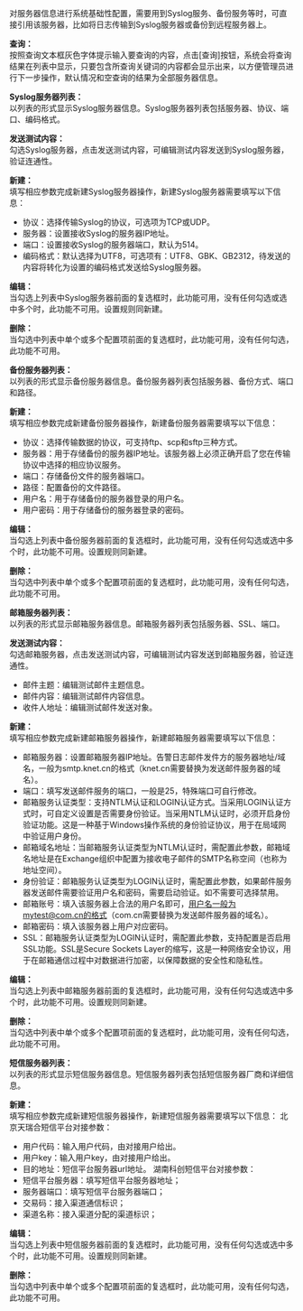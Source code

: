 对服务器信息进行系统基础性配置，需要用到Syslog服务、备份服务等时，可直接引用该服务器，比如将日志传输到Syslog服务器或备份到远程服务器上。

**查询：**  
按照查询文本框灰色字体提示输入要查询的内容，点击[查询]按钮，系统会将查询结果在列表中显示，只要包含所查询关键词的内容都会显示出来，以方便管理员进行下一步操作，默认情况和空查询的结果为全部服务器信息。

**Syslog服务器列表：**  
以列表的形式显示Syslog服务器信息。Syslog服务器列表包括服务器、协议、端口、编码格式。

**发送测试内容：**  
勾选Syslog服务器，点击发送测试内容，可编辑测试内容发送到Syslog服务器，验证连通性。

**新建：**  
填写相应参数完成新建Syslog服务器操作，新建Syslog服务器需要填写以下信息：
- 协议：选择传输Syslog的协议，可选项为TCP或UDP。
- 服务器：设置接收Syslog的服务器IP地址。
- 端口：设置接收Syslog的服务器端口，默认为514。
- 编码格式：默认选择为UTF8，可选项有：UTF8、GBK、GB2312，待发送的内容将转化为设置的编码格式发送给Syslog服务器。

**编辑：**  
当勾选上列表中Syslog服务器前面的复选框时，此功能可用，没有任何勾选或选中多个时，此功能不可用。设置规则同新建。

**删除：**  
当勾选中列表中单个或多个配置项前面的复选框时，此功能可用，没有任何勾选，此功能不可用。

**备份服务器列表：**  
以列表的形式显示备份服务器信息。备份服务器列表包括服务器、备份方式、端口和路径。

**新建：**  
填写相应参数完成新建备份服务器操作，新建备份服务器需要填写以下信息：
- 协议：选择传输数据的协议，可支持ftp、scp和sftp三种方式。
- 服务器：用于存储备份的服务器IP地址。该服务器上必须正确开启了您在传输协议中选择的相应协议服务。
- 端口：存储备份文件的服务器端口。
- 路径：配置备份的文件路径。
- 用户名：用于存储备份的服务器登录的用户名。
- 用户密码：用于存储备份的服务器登录的密码。

**编辑：**  
当勾选上列表中备份服务器前面的复选框时，此功能可用，没有任何勾选或选中多个时，此功能不可用。设置规则同新建。

**删除：**  
当勾选中列表中单个或多个配置项前面的复选框时，此功能可用，没有任何勾选，此功能不可用。

**邮箱服务器列表：**  
以列表的形式显示邮箱服务器信息。邮箱服务器列表包括服务器、SSL、端口。

**发送测试内容：**  
勾选邮箱服务器，点击发送测试内容，可编辑测试内容发送到邮箱服务器，验证连通性。
- 邮件主题：编辑测试邮件主题信息。
- 邮件内容：编辑测试邮件内容信息。
- 收件人地址：编辑测试邮件发送对象。

**新建：**  
填写相应参数完成新建邮箱服务器操作，新建邮箱服务器需要填写以下信息：
- 邮箱服务器：设置邮箱服务器IP地址。告警日志邮件发件方的服务器地址/域名，一般为smtp.knet.cn的格式（knet.cn需要替换为发送邮件服务器的域名）。
- 端口：填写发送邮件服务的端口，一般是25，特殊端口可自行修改。
- 邮箱服务认证类型：支持NTLM认证和LOGIN认证方式。当采用LOGIN认证方式时，可自定义设置是否需要身份验证。当采用NTLM认证时，必须开启身份验证功能。这是一种基于Windows操作系统的身份验证协议，用于在局域网中验证用户身份。
- 邮箱域名地址：当邮箱服务认证类型为NTLM认证时，需配置此参数，邮箱域名地址是在Exchange组织中配置为接收电子邮件的SMTP名称空间（也称为地址空间）。
- 身份验证：邮箱服务认证类型为LOGIN认证时，需配置此参数，如果邮件服务器发送邮件需要验证用户名和密码，需要启动验证。如不需要可选择禁用。
- 邮箱账号：填入该服务器上合法的用户名即可，用户名一般为mytest@com.cn的格式（com.cn需要替换为发送邮件服务器的域名）。
- 邮箱密码：填入该服务器上用户对应密码。
- SSL：邮箱服务认证类型为LOGIN认证时，需配置此参数，支持配置是否启用SSL功能。SSL是Secure Sockets Layer的缩写，这是一种网络安全协议，用于在邮箱通信过程中对数据进行加密，以保障数据的安全性和隐私性。

**编辑：**  
当勾选上列表中邮箱服务器前面的复选框时，此功能可用，没有任何勾选或选中多个时，此功能不可用。设置规则同新建。

**删除：**  
当勾选中列表中单个或多个配置项前面的复选框时，此功能可用，没有任何勾选，此功能不可用。

**短信服务器列表：**  
以列表的形式显示短信服务器信息。短信服务器列表包括短信服务器厂商和详细信息。

**新建：**  
填写相应参数完成新建短信服务器操作，新建短信服务器需要填写以下信息：
北京天瑞合短信平台对接参数：
- 用户代码：输入用户代码，由对接用户给出。
- 用户key：输入用户key，由对接用户给出。
- 目的地址：短信平台服务器url地址。
湖南科创短信平台对接参数：
- 短信平台服务器：填写短信平台服务器地址；
- 服务器端口：填写短信平台服务器端口；
- 交易码：接入渠道通信标识；
- 渠道名称：接入渠道分配的渠道标识；

**编辑：**  
当勾选上列表中短信服务器前面的复选框时，此功能可用，没有任何勾选或选中多个时，此功能不可用。设置规则同新建。

**删除：**  
当勾选中列表中单个或多个配置项前面的复选框时，此功能可用，没有任何勾选，此功能不可用。
